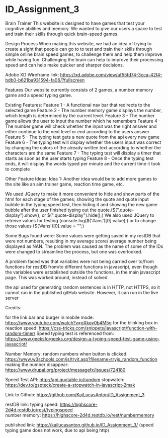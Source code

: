 # ID_Assignment_3
 
 
 
<!-- Your Project's Name
One or two paragraphs providing an overview of your project. Tell us about your project.
 
Essentially, this part is your sales pitch. -->
 
Brain Trainer
This website is designed to have games that test your cognitive abilities and memory. We wanted to give our users a space to test and train their skills through quick brain-speed games.
 
<!-- Design Process
Provide us insights about your design process, focusing on who this website is for, what it is that they want to achieve and how your project is the best way to help them achieve these things.
 
In particular, as part of this section we recommend that you provide a list of User Stories, with the following general structure:
 
As a user type, I want to perform an action, so that I can achieve a goal.
This section is also where you would share links to any wireframes, mockups, diagrams etc. that you created as part of the design process. These files should themselves either be included as a pdf file in the project itself (in an separate directory) Include the Adobe XD wireframe as a folder. You can include the XD share url. -->
 
Design Process
When making this website, we had an idea of trying to create a sight that people can go to to test and train their skills through simple online brain speed games, to challenge them and help them improve while having fun. Challenging the brain can help to improve their processing speed and can help make quicker and sharper decisions.
 
Adobe XD Wireframe link: https://xd.adobe.com/view/af55fd74-3cca-42f4-bdb0-b621ba931594-fa06/?fullscreen
 
<!-- 
Features
In this section, you should go over the different parts of your project, and describe each in a sentence or so.
 
Existing Features
Feature 1 - allows users X to achieve Y, by having them fill out Z
...
In addition, you may also use this section to discuss plans for additional features to be implemented in the future:
 
Features Left to Implement
Another feature idea
Technologies Used
In this section, you should mention all of the languages, frameworks, libraries, and any other tools that you have used to construct this project. For each, provide its name, a link to its official site and a short sentence of why it was used.
-->
 
Features
Our website currently consists of 2 games, a number memory game and a speed typing game.
 
Existing Features:
Feature 1 - A functional nav bar that redirects to the selected game
Feature 2 - The number memory game displays the number, which length is determined by the current level.
Feature 3 - The number game allows the user to input the number which he remembers
Feature 4 - The number game will check whether the input was the right answer and either continue to the next level or end according to the users answer
Feature 5 - The typing test gets a new quote from the api every new game
Feature 6 - The typing test will display whether the users input was correct by changing the colors of the already written text according to whether the characters are the same
Feature 7 - The typing test will display a timer that starts as soon as the user starts typing
Feature 8 - Once the typing test ends, it will display the words typed per minute and the current time it took to complete
 
Other Feature Ideas:
Idea 1: Another idea would be to add more games to the site like an aim trainer game, reaction time game, etc.
 
<!--
JQuery
The project uses JQuery to simplify DOM manipulation.
Testing
For any scenarios that have not been automated, test the user stories manually and provide as much detail as is relevant. A particularly useful form for describing your testing process is via scenarios, such as:
 
Contact form:
Go to the "Contact Us" page
Try to submit the empty form and verify that an error message about the required fields appears
Try to submit the form with an invalid email address and verify that a relevant error message appears
Try to submit the form with all inputs valid and verify that a success message appears.
In addition, you should mention in this section how your project looks and works on different browsers and screen sizes.
 
You should also mention in this section any interesting bugs or problems you discovered during your testing, even if you haven't addressed them yet.
 
If this section grows too long, you may want to split it off into a separate file and link to it from here.
-->
 
We used JQuery to make it more convenient to hide and show parts of the html for each stage of the games; showing the quote and quote input bubble in the typing speed test, then hiding it and showing the new game bubble after the user finished typing out the quote.($(".quote-display").show(); or $(".quote-display").hide();)
We also used JQuery to retreive values for testing (console.log($('#ans')[0].value);) or to change those values ($('#ans')[0].value = "";)

Some Bugs found were:
Some values were getting saved in my restDB that were not numbers, resulting in my average score/ average number being displayed as NAN. The problem was caused as the name of some of the IDs were changed to streamline the process, but one was overlooked.

A problem faced was that variables were not being carried over to/from functions for restDB from/to different functions in javascript, even though the variables were established outside the functions, in the main javascript page. This was worked around, instead of solved.
 
the api used for generating random sentences is in HTTP, not HTTPS, so it cannot run in the published gitHub website. However, it can run in the live server
<!--
Credits
Content
The text for section Y was copied from the Wikipedia article Z
Media
The photos used in this site were obtained from ...
Acknowledgements
I received inspiration for this project from X
 -->
 Credits:
 
for the link bar and burger in mobile mode: https://www.youtube.com/watch?v=gXkqy0b4M5g
for the blinking box in reaction speed: https://css-tricks.com/snippets/javascript/function-with-random-timer/
Speed typing test is referenced from: https://www.geeksforgeeks.org/design-a-typing-speed-test-game-using-javascript/
 
Number Memory:
random numbers when button is clicked: https://www.w3schools.com/js/tryit.asp?filename=tryjs_random_function
making the number disappear: https://www.drupal.org/project/messagefx/issues/724180
 
Speed Test API:
http://api.quotable.io/random
stopwatch: https://dev.to/gspteck/create-a-stopwatch-in-javascript-2mak

 
Link to Github:
https://github.com/KaiLucasAnton/ID_Assignment_3
 
restDB link:
typing speed: https://highscore-2d4d.restdb.io/rest/typingspeed  
number memory: https://highscore-2d4d.restdb.io/rest/numbermemory  

published link: https://kailucasanton.github.io/ID_Assignment_3/ (speed typing game does not work, due to api being http)
